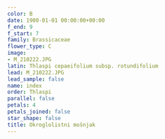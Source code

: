 ```yaml
---
color: B
date: 1900-01-01 00:00:00+00:00
f_end: 9
f_start: 7
family: Brassicaceae
flower_type: C
image:
- M_210222.JPG
latin: Thlaspi cepaeifolium subsp. rotundifolium
lead: M_210222.JPG
lead_sample: false
name: index
order: Thlaspi
parallel: false
petals: 4
petals_joined: false
star_shape: false
title: Okroglolistni mošnjak
---
```


